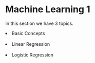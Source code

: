 # Machine Learning 1
In this section we have 3 topics.
<li> Basic Concepts </li><br/>
<li> Linear Regression </li><br/>
<li> Logistic Regression </li><br/>
